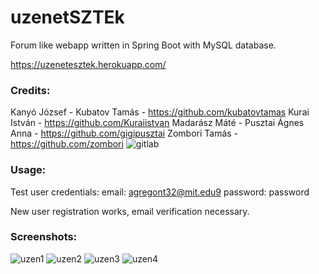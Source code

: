 # uzenetSZTEk
Forum like webapp written in Spring Boot with MySQL database.

https://uzenetesztek.herokuapp.com/

### Credits:
Kanyó József        -
Kubatov Tamás       - https://github.com/kubatovtamas
Kurai István        - https://github.com/Kuraiistvan
Madarász Máté       - 
Pusztai Ágnes Anna  - https://github.com/gigipusztai
Zombori Tamás       - https://github.com/zombori
![gitlab](https://user-images.githubusercontent.com/45062503/103555966-5b210280-4eb1-11eb-8567-7dba6770b3fc.png)

### Usage:
Test user credentials:
email: agregont32@mit.edu9
password: password

New user registration works, email verification necessary.

### Screenshots:
![uzen1](https://user-images.githubusercontent.com/45062503/103555968-5c522f80-4eb1-11eb-808c-15fd8887c195.png)
![uzen2](https://user-images.githubusercontent.com/45062503/103555971-5c522f80-4eb1-11eb-8bd1-ce5c87bfc2e9.png)
![uzen3](https://user-images.githubusercontent.com/45062503/103555972-5ceac600-4eb1-11eb-9f73-837a0f9fb9ad.png)
![uzen4](https://user-images.githubusercontent.com/45062503/103555974-5d835c80-4eb1-11eb-8f57-26194725acff.png)
